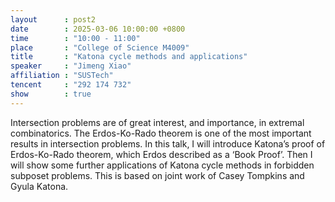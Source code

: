 ```yaml
---
layout      : post2
date        : 2025-03-06 10:00:00 +0800
time        : "10:00 - 11:00"
place       : "College of Science M4009"
title       : "Katona cycle methods and applications"
speaker     : "Jimeng Xiao"
affiliation : "SUSTech"
tencent     : "292 174 732"
show        : true
---
```


Intersection problems are of great interest, and importance, in extremal combinatorics.
The Erdos-Ko-Rado theorem is one of the most important results in intersection problems. 
In this talk, I will introduce Katona’s proof of Erdos-Ko-Rado theorem, which Erdos described as a ‘Book Proof’.
Then I will show some further applications of Katona cycle methods in forbidden subposet problems. This is based on joint work of Casey Tompkins and Gyula Katona.

